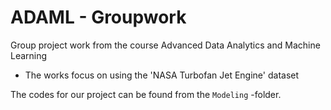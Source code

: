 # ADAML - Groupwork
Group project work from the course Advanced Data Analytics and Machine Learning
- The works focus on using the 'NASA Turbofan Jet Engine' dataset

The codes for our project can be found from the `Modeling` -folder.